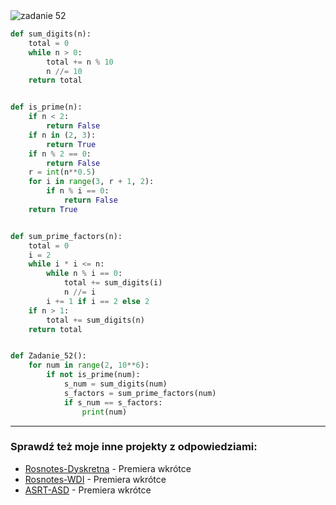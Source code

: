 <picture>
  <source srcset="../../srt/zbior_zadan/52.png" media="(prefers-color-scheme: light)">
  <source srcset="../../srt/zbior_zadan/black_52.png" media="(prefers-color-scheme: dark)">
  <img src="../../srt/zbior_zadan/black_52.png" alt="zadanie 52">
</picture>

```python
def sum_digits(n):
    total = 0
    while n > 0:
        total += n % 10
        n //= 10
    return total


def is_prime(n):
    if n < 2:
        return False
    if n in (2, 3):
        return True
    if n % 2 == 0:
        return False
    r = int(n**0.5)
    for i in range(3, r + 1, 2):
        if n % i == 0:
            return False
    return True


def sum_prime_factors(n):
    total = 0
    i = 2
    while i * i <= n:
        while n % i == 0:
            total += sum_digits(i)
            n //= i
        i += 1 if i == 2 else 2
    if n > 1:
        total += sum_digits(n)
    return total


def Zadanie_52():
    for num in range(2, 10**6):
        if not is_prime(num):
            s_num = sum_digits(num)
            s_factors = sum_prime_factors(num)
            if s_num == s_factors:
                print(num)
```

---
### Sprawdź też moje inne projekty z odpowiedziami:
- [Rosnotes-Dyskretna](https://github.com/kamilGie/Rosnotes-Dyskretna) - Premiera wkrótce
- [Rosnotes-WDI](https://github.com/kamilGie/Rosnotes-WDI) - Premiera wkrótce
- [ASRT-ASD](https://github.com/kamilGie/Rosnotes-Dyskretna) - Premiera wkrótce
